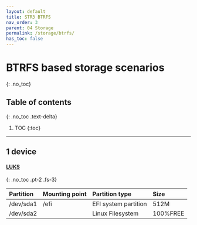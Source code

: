 ```yaml
---
layout: default
title: STR3 BTRFS
nav_order: 3
parent: 04 Storage
permalink: /storage/btrfs/
has_toc: false
---
```


# BTRFS based storage scenarios
{: .no_toc}

## Table of contents
{: .no_toc .text-delta}

1. TOC
{:toc}

---

## 1 device

#### [LUKS](/Andromeda/iso-image/)
{: .no_toc .pt-2 .fs-3}

| Partition | Mounting point  | Partition type       | Size     |
| :-------- | :-------------  | :------------------- | :------- |
| /dev/sda1 | /efi            | EFI system partition | 512M     |
| /dev/sda2 |                 | Linux Filesystem     | 100%FREE |
